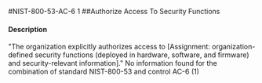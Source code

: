 #NIST-800-53-AC-6 1
##Authorize Access To Security Functions
#### Description
"The organization explicitly authorizes access to [Assignment: organization-defined security functions (deployed in hardware, software, and firmware) and security-relevant information]."
No information found for the combination of standard NIST-800-53 and control AC-6 (1)
